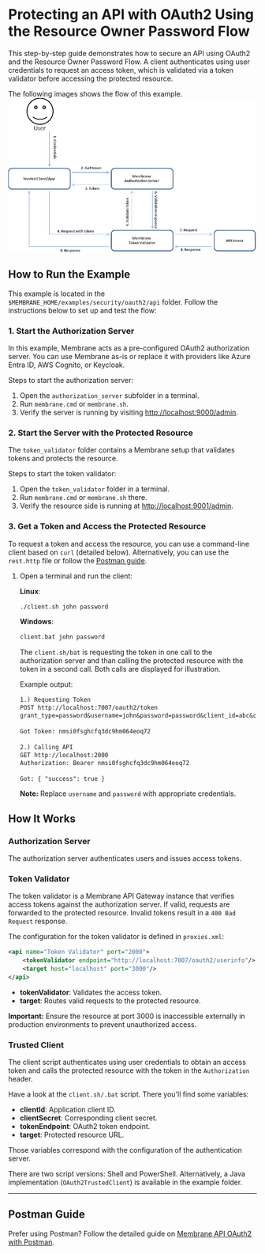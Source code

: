 # Protecting an API with OAuth2 Using the Resource Owner Password Flow

This step-by-step guide demonstrates how to secure an API using OAuth2 and the Resource Owner Password Flow. A client authenticates using user credentials to request an access token, which is validated via a token validator before accessing the protected resource.

The following images shows the flow of this example.
![OAuth2 Password flow for APIs](oauth2-password-flow-for-apis.png)

## How to Run the Example

This example is located in the `$MEMBRANE_HOME/examples/security/oauth2/api` folder. Follow the instructions below to set up and test the flow:

### 1. Start the Authorization Server

In this example, Membrane acts as a pre-configured OAuth2 authorization server. You can use Membrane as-is or replace it with providers like Azure Entra ID, AWS Cognito, or Keycloak.

Steps to start the authorization server:
1. Open the `authorization_server` subfolder in a terminal.
2. Run `membrane.cmd` or `membrane.sh`.
3. Verify the server is running by visiting [http://localhost:9000/admin](http://localhost:9000/admin).

### 2. Start the Server with the Protected Resource

The `token_validator` folder contains a Membrane setup that validates tokens and protects the resource.

Steps to start the token validator:
1. Open the `token_validator` folder in a terminal.
2. Run `membrane.cmd` or `membrane.sh` there.
3. Verify the resource side is running at [http://localhost:9001/admin](http://localhost:9001/admin).

### 3. Get a Token and Access the Protected Resource

To request a token and access the resource, you can use a command-line client based on `curl` (detailed below). Alternatively, you can use the `rest.http` file or follow the [Postman guide](https://membrane-api.io/security/oauth2-using-postman/).

1. Open a terminal and run the client:

   **Linux**:  
   ```bash
   ./client.sh john password
   ```

   **Windows**:  
   ```cmd
   client.bat john password
   ```

   The `client.sh/bat` is requesting the token in one call to the authorization server and than calling the protected resource with the token in a second call. Both calls are displayed for illustration.

   Example output:
   ```
   1.) Requesting Token
   POST http://localhost:7007/oauth2/token
   grant_type=password&username=john&password=password&client_id=abc&client_secret=def
   
   Got Token: nmsi0fsghcfq3dc9hm064eoq72

   2.) Calling API
   GET http://localhost:2000
   Authorization: Bearer nmsi0fsghcfq3dc9hm064eoq72

   Got: { "success": true }
   ```

   **Note:** Replace `username` and `password` with appropriate credentials.



## How It Works

### Authorization Server

The authorization server authenticates users and issues access tokens.

### Token Validator

The token validator is a Membrane API Gateway instance that verifies access tokens against the authorization server. If valid, requests are forwarded to the protected resource. Invalid tokens result in a `400 Bad Request` response.

The configuration for the token validator is defined in `proxies.xml`:

```xml
<api name="Token Validator" port="2000">
    <tokenValidator endpoint="http://localhost:7007/oauth2/userinfo"/>
    <target host="localhost" port="3000"/>
</api>
```

- **tokenValidator**: Validates the access token.
- **target**: Routes valid requests to the protected resource.

**Important:** Ensure the resource at port 3000 is inaccessible externally in production environments to prevent unauthorized access.

### Trusted Client

The client script authenticates using user credentials to obtain an access token and calls the protected resource with the token in the `Authorization` header.

Have a look at the `client.sh/.bat` script. There you'll find some variables:

- **clientId**: Application client ID.
- **clientSecret**: Corresponding client secret.
- **tokenEndpoint**: OAuth2 token endpoint.
- **target**: Protected resource URL.

Those variables correspond with the configuration of the authentication server.

There are two script versions: Shell and PowerShell. Alternatively, a Java implementation (`OAuth2TrustedClient`) is available in the example folder.

---

## Postman Guide

Prefer using Postman? Follow the detailed guide on [Membrane API OAuth2 with Postman](https://membrane-api.io/security/oauth2-using-postman/).